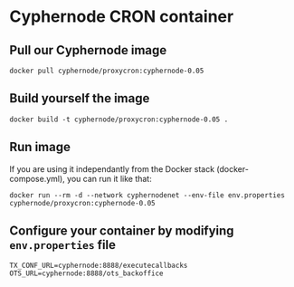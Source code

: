 # Cyphernode CRON container

## Pull our Cyphernode image

```shell
docker pull cyphernode/proxycron:cyphernode-0.05
```

## Build yourself the image

```shell
docker build -t cyphernode/proxycron:cyphernode-0.05 .
```

## Run image

If you are using it independantly from the Docker stack (docker-compose.yml), you can run it like that:

```shell
docker run --rm -d --network cyphernodenet --env-file env.properties cyphernode/proxycron:cyphernode-0.05
```

## Configure your container by modifying `env.properties` file

```properties
TX_CONF_URL=cyphernode:8888/executecallbacks
OTS_URL=cyphernode:8888/ots_backoffice
```
